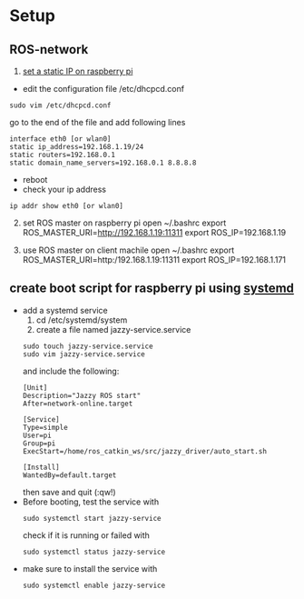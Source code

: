 # Setup

## ROS-network
1. [set a static IP on raspberry pi](https://linuxhint.com/raspberry_pi_static_ip_setup/)
  - edit the configuration file /etc/dhcpcd.conf
  ```
  sudo vim /etc/dhcpcd.conf
  ```
  go to the end of the file and add following lines
  ```
  interface eth0 [or wlan0]
  static ip_address=192.168.1.19/24
  static routers=192.168.0.1
  static domain_name_servers=192.168.0.1 8.8.8.8
  ```
  - reboot
  - check your ip address
  ```
  ip addr show eth0 [or wlan0]
  ```

2. set ROS master on raspberry pi
  open ~/.bashrc
    export ROS_MASTER_URI=http://192.168.1.19:11311
    export ROS_IP=192.168.1.19

3. use ROS master on client machile
  open ~/.bashrc
  export ROS_MASTER_URI=http:/192.168.1.19:11311
  export ROS_IP=192.168.1.171


## create boot script for raspberry pi using [systemd](https://magiccvs.byu.edu/wiki/#!computers/systemd.md)
- add a systemd service
  1. cd /etc/systemd/system
  2. create a file named jazzy-service.service
    ```
    sudo touch jazzy-service.service
    sudo vim jazzy-service.service
    ```
    and include the following:
    ```
    [Unit]
    Description="Jazzy ROS start"
    After=network-online.target

    [Service]
    Type=simple
    User=pi
    Group=pi
    ExecStart=/home/ros_catkin_ws/src/jazzy_driver/auto_start.sh

    [Install]
    WantedBy=default.target
    ```
    then save and quit (:qw!)
- Before booting, test the service with
  ```
  sudo systemctl start jazzy-service
  ```
  check if it is running or failed with
  ```
  sudo systemctl status jazzy-service
  ```
- make sure to install the service with
  ```
  sudo systemctl enable jazzy-service
  ```
